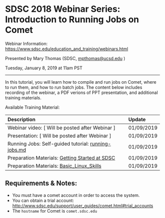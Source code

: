 # SDSC 2018 Webinar Series: Introduction to Running Jobs on Comet 
Webinar Information: https://www.sdsc.edu/education_and_training/webinars.html

Presented by Mary Thomas (SDSC,  <mpthomas@ucsd.edu> )

Tuesday,  January 8, 2019 at 11am PST

<hr>
In this tutorial, you will learn how to compile and run jobs on Comet, where to run them, and how to run batch jobs. The content below includes recording of the webinar, a PDF verions of PPT presentation, and additional training materials. 

<a name="top">Available Training Material:

| Description  | Update |
| :--- | :--- | 
| Webinar video: [ Will be posted after Webinar ] | 01/09/2019 | 
| Presentation: [ Will be posted after Webinar ] | 01/09/2019 | 
| Running Jobs: Self-guided tutorial: [running-jobs.md](running-jobs.md) | 01/09/2019 |
| Preparation Materials: [Getting Started at SDSC](https://github.com/marypthomas/sdsc-training/tree/master/getting_started) | 01/09/2019 |
| Preparation Materials: [Basic_Linux_Skills](https://github.com/marypthomas/sdsc-training/tree/master/basic_linux_skills) | 01/09/2019 |

## Requirements & Notes:
* You must have a comet account in order to access the system. 
* You can obtain a trial account:  http://www.sdsc.edu/support/user_guides/comet.html#trial_accounts
* The `hostname` for Comet is `comet.sdsc.edu`
